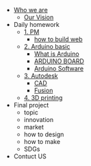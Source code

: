 <!-- 侧边栏 docs/_sidebar.md -->

- [Who we are](AboutUs/TeamIntro.md)
   - [Our Vision]()
- Daily homework
   - [1. PM]()
     - [how to build web](https://www.nexmaker.com/doc/1projectmanage/webmethod.html)
   - [2. Arduino basic](https://www.arduino.cc/)
     - [ What is Arduino ](https://www.arduino.cc/en/Guide/Introduction/)
     - [ARDUINO BOARD]()
     - [Arduino Software]()
   - [3. Autodesk]()
     - [CAD](Cad/IntroductionofCad.md)
     - [Fusion](Fusion/Fusion.md)
   - [4. 3D printing]()
- Final project
   - topic 
   - innovation
   - market
   - how to design 
   - how to make
   - SDGs
- Contuct US  